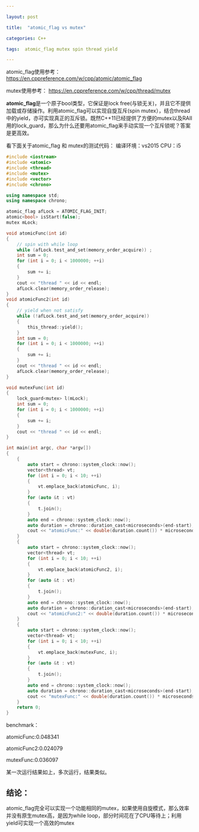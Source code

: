 ```yaml
---

layout: post

title:  "atomic_flag vs mutex"

categories: C++

tags:  atomic_flag mutex spin thread yield

---
```


atomic_flag使用参考：
https://en.cppreference.com/w/cpp/atomic/atomic_flag

mutex使用参考：
https://en.cppreference.com/w/cpp/thread/mutex

**atomic_flag**是一个原子bool类型，它保证是lock free(与锁无关)，并且它不提供加载或存储操作。利用atomic_flag可以实现自旋互斥(spin mutex），结合thread中的yield，亦可实现真正的互斥锁。既然C++11已经提供了方便的mutex以及RAII用的lock_guard，那么为什么还要用atomic_flag来手动实现一个互斥锁呢？答案是更高效。

看下面关于atomic_flag 和 mutex的测试代码：
编译环境：vs2015
CPU：i5
```c++
#include <iostream>
#include <atomic>
#include <thread>
#include <mutex>
#include <vector>
#include <chrono>

using namespace std;
using namespace chrono;

atomic_flag afLock = ATOMIC_FLAG_INIT;
atomic<bool> isStart(false);
mutex mLock;

void atomicFunc(int id)
{
    // spin with while loop
    while (afLock.test_and_set(memory_order_acquire)) ;
    int sum = 0;
    for (int i = 0; i < 1000000; ++i)
    {
        sum += i;
    }
    cout << "thread " << id << endl;
    afLock.clear(memory_order_release);
}
void atomicFunc2(int id)
{
    // yield when not satisfy
    while (!afLock.test_and_set(memory_order_acquire))
    {
        this_thread::yield();
    }
    int sum = 0;
    for (int i = 0; i < 1000000; ++i)
    {
        sum += i;
    }
    cout << "thread " << id << endl;
    afLock.clear(memory_order_release);
}

void mutexFunc(int id)
{
    lock_guard<mutex> l(mLock);
    int sum = 0;
    for (int i = 0; i < 1000000; ++i)
    {
        sum += i;
    }
    cout << "thread " << id << endl;
}

int main(int argc, char *argv[])
{
    {
        auto start = chrono::system_clock::now();
        vector<thread> vt;
        for (int i = 0; i < 10; ++i)
        {
            vt.emplace_back(atomicFunc, i);
        }
        for (auto &t : vt)
        {
            t.join();
        }
        auto end = chrono::system_clock::now();
        auto duration = chrono::duration_cast<microseconds>(end-start);
        cout << "atomicFunc:" << double(duration.count()) * microseconds::period::num / microseconds::period::den << endl;
    }
    {
        auto start = chrono::system_clock::now();
        vector<thread> vt;
        for (int i = 0; i < 10; ++i)
        {
            vt.emplace_back(atomicFunc2, i);
        }
        for (auto &t : vt)
        {
            t.join();
        }
        auto end = chrono::system_clock::now();
        auto duration = chrono::duration_cast<microseconds>(end-start);
        cout << "atomicFunc2:" << double(duration.count()) * microseconds::period::num / microseconds::period::den << endl;
    }
    {
        auto start = chrono::system_clock::now();
        vector<thread> vt;
        for (int i = 0; i < 10; ++i)
        {
            vt.emplace_back(mutexFunc, i);
        }
        for (auto &t : vt)
        {
            t.join();
        }
        auto end = chrono::system_clock::now();
        auto duration = chrono::duration_cast<microseconds>(end-start);
        cout << "mutexFunc:" << double(duration.count()) * microseconds::period::num / microseconds::period::den << endl;
    }
    return 0;
}
```
benchmark：

atomicFunc:0.048341

atomicFunc2:0.024079

mutexFunc:0.036097

某一次运行结果如上，多次运行，结果类似。
## 结论：
atomic_flag完全可以实现一个功能相同的mutex，如果使用自旋模式，那么效率并没有原生mutex高，是因为while loop，部分时间花在了CPU等待上；利用yield可实现一个高效的mutex